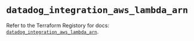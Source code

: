 # `datadog_integration_aws_lambda_arn`

Refer to the Terraform Registory for docs: [`datadog_integration_aws_lambda_arn`](https://www.terraform.io/docs/providers/datadog/r/integration_aws_lambda_arn).
